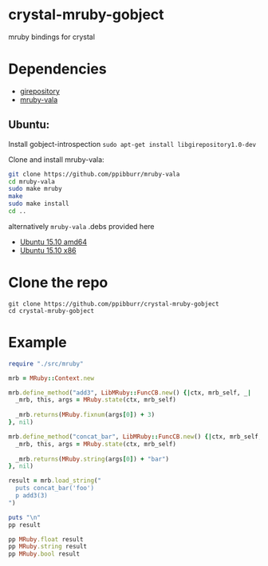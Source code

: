 # crystal-mruby-gobject
mruby bindings for crystal

Dependencies
===
* [girepository](http://live.gnome.org/GObjectIntrospection)
* [mruby-vala](https://github.com/ppibburr/mruby-vala)

Ubuntu:  
---
Install gobject-introspection
`sudo apt-get install libgirepository1.0-dev`

Clone and install mruby-vala:
```sh
git clone https://github.com/ppibburr/mruby-vala
cd mruby-vala
sudo make mruby
make
sudo make install
cd ..
```

alternatively `mruby-vala` .debs provided here  

* [Ubuntu 15.10 amd64](https://github.com/ppibburr/ppibburr.github.com/raw/master/mruby-vala_0.1-1_amd64.deb) 
* [Ubuntu 15.10 x86](https://github.com/ppibburr/ppibburr.github.com/raw/master/mruby-vala_0.1-1_i386.deb)


Clone the repo
===
```
git clone https://github.com/ppibburr/crystal-mruby-gobject
cd crystal-mruby-gobject
```

Example
===
```ruby
require "./src/mruby"

mrb = MRuby::Context.new

mrb.define_method("add3", LibMRuby::FuncCB.new() {|ctx, mrb_self, _|
  _mrb, this, args = MRuby.state(ctx, mrb_self)
  
  _mrb.returns(MRuby.fixnum(args[0]) + 3)
}, nil)

mrb.define_method("concat_bar", LibMRuby::FuncCB.new() {|ctx, mrb_self, _|
  _mrb, this, args = MRuby.state(ctx, mrb_self)
  
  _mrb.returns(MRuby.string(args[0]) + "bar")
}, nil)

result = mrb.load_string("
  puts concat_bar('foo')
  p add3(3)
")

puts "\n"
pp result

pp MRuby.float result
pp MRuby.string result
pp MRuby.bool result
```
